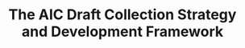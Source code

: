 ---
layout: report
pub_date: 2000-03-02
title: The AIC Draft Collection Strategy and Development Framework
authors: 
redirect_to: https://old.diglib.org/architectures/dcoverview.htm
org: DLF
---